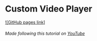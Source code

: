 # Custom Video Player

[![GitHub pages link]](https://youssef-attai.github.io/video-player)

###### Made following this tutorial on [YouTube](https://www.youtube.com/watch?v=-r9TTW0D3t4)
